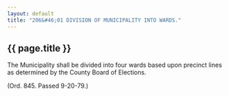 ```yaml
---
layout: default 
title: "206&#46;01 DIVISION OF MUNICIPALITY INTO WARDS."
---
```


{{ page.title }}
----------------

The Municipality shall be divided into four wards based upon precinct
lines as determined by the County Board of Elections.

(Ord. 845. Passed 9-20-79.)
